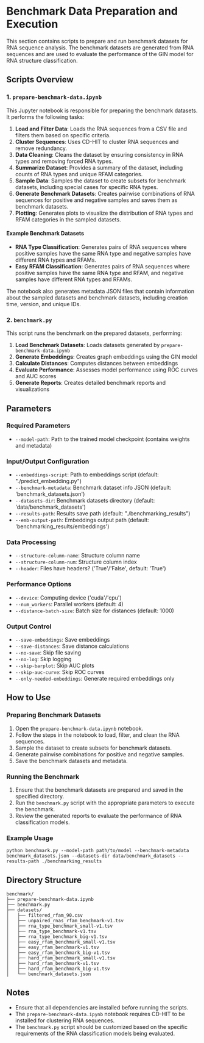 # Benchmark Data Preparation and Execution

This section contains scripts to prepare and run benchmark datasets for RNA sequence analysis. The benchmark datasets are generated from RNA sequences and are used to evaluate the performance of the GIN model for RNA structure classification.

## Scripts Overview

### 1. `prepare-benchmark-data.ipynb`

This Jupyter notebook is responsible for preparing the benchmark datasets. It performs the following tasks:

1. **Load and Filter Data**: Loads the RNA sequences from a CSV file and filters them based on specific criteria.
2. **Cluster Sequences**: Uses CD-HIT to cluster RNA sequences and remove redundancy.
3. **Data Cleaning**: Cleans the dataset by ensuring consistency in RNA types and removing forced RNA types.
4. **Summarize Dataset**: Provides a summary of the dataset, including counts of RNA types and unique RFAM categories.
5. **Sample Data**: Samples the dataset to create subsets for benchmark datasets, including special cases for specific RNA types.
6. **Generate Benchmark Datasets**: Creates pairwise combinations of RNA sequences for positive and negative samples and saves them as benchmark datasets.
7. **Plotting**: Generates plots to visualize the distribution of RNA types and RFAM categories in the sampled datasets.

#### Example Benchmark Datasets

- **RNA Type Classification**: Generates pairs of RNA sequences where positive samples have the same RNA type and negative samples have different RNA types and RFAMs.
- **Easy RFAM Classification**: Generates pairs of RNA sequences where positive samples have the same RNA type and RFAM, and negative samples have different RNA types and RFAMs.

The notebook also generates metadata JSON files that contain information about the sampled datasets and benchmark datasets, including creation time, version, and unique IDs.

### 2. `benchmark.py`

This script runs the benchmark on the prepared datasets, performing:

1. **Load Benchmark Datasets**: Loads datasets generated by `prepare-benchmark-data.ipynb`
2. **Generate Embeddings**: Creates graph embeddings using the GIN model
3. **Calculate Distances**: Computes distances between embeddings
4. **Evaluate Performance**: Assesses model performance using ROC curves and AUC scores
5. **Generate Reports**: Creates detailed benchmark reports and visualizations

## Parameters

### Required Parameters
- `--model-path`: Path to the trained model checkpoint (contains weights and metadata)

### Input/Output Configuration
- `--embeddings-script`: Path to embeddings script (default: "./predict_embedding.py")
- `--benchmark-metadata`: Benchmark dataset info JSON (default: 'benchmark_datasets.json')
- `--datasets-dir`: Benchmark datasets directory (default: 'data/benchmark_datasets')
- `--results-path`: Results save path (default: "./benchmarking_results")
- `--emb-output-path`: Embeddings output path (default: 'benchmarking_results/embeddings')

### Data Processing
- `--structure-column-name`: Structure column name
- `--structure-column-num`: Structure column index
- `--header`: Files have headers? ('True'/'False', default: 'True')

### Performance Options
- `--device`: Computing device ('cuda'/'cpu')
- `--num_workers`: Parallel workers (default: 4)
- `--distance-batch-size`: Batch size for distances (default: 1000)

### Output Control
- `--save-embeddings`: Save embeddings
- `--save-distances`: Save distance calculations
- `--no-save`: Skip file saving
- `--no-log`: Skip logging
- `--skip-barplot`: Skip AUC plots
- `--skip-auc-curve`: Skip ROC curves
- `--only-needed-embeddings`: Generate required embeddings only

## How to Use

### Preparing Benchmark Datasets

1. Open the `prepare-benchmark-data.ipynb` notebook.
2. Follow the steps in the notebook to load, filter, and clean the RNA sequences.
3. Sample the dataset to create subsets for benchmark datasets.
4. Generate pairwise combinations for positive and negative samples.
5. Save the benchmark datasets and metadata.

### Running the Benchmark

1. Ensure that the benchmark datasets are prepared and saved in the specified directory.
2. Run the `benchmark.py` script with the appropriate parameters to execute the benchmark.
3. Review the generated reports to evaluate the performance of RNA classification models.

### Example Usage
```
python benchmark.py --model-path path/to/model --benchmark-metadata benchmark_datasets.json --datasets-dir data/benchmark_datasets --results-path ./benchmarking_results
```

## Directory Structure

```
benchmark/
├── prepare-benchmark-data.ipynb
├── benchmark.py
├── datasets/
│   ├── filtered_rfam_90.csv
│   ├── unpaired_rnas_rfam_benchmark-v1.tsv
│   ├── rna_type_benchmark_small-v1.tsv
│   ├── rna_type_benchmark-v1.tsv
│   ├── rna_type_benchmark_big-v1.tsv
│   ├── easy_rfam_benchmark_small-v1.tsv
│   ├── easy_rfam_benchmark-v1.tsv
│   ├── easy_rfam_benchmark_big-v1.tsv
│   ├── hard_rfam_benchmark_small-v1.tsv
│   ├── hard_rfam_benchmark-v1.tsv
│   ├── hard_rfam_benchmark_big-v1.tsv
│   └── benchmark_datasets.json
```

## Notes

- Ensure that all dependencies are installed before running the scripts.
- The `prepare-benchmark-data.ipynb` notebook requires CD-HIT to be installed for clustering RNA sequences.
- The `benchmark.py` script should be customized based on the specific requirements of the RNA classification models being evaluated.
